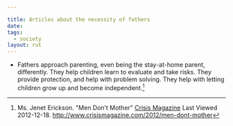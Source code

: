 ```yaml
---

title: Articles about the necessity of fathers
date: 
tags:
  - society
layout: rut
---
```



* Fathers approach parenting, even being the stay-at-home parent, differently.  They help children learn to evaluate and take risks.  They provide protection, and help with problem solving.  They help with letting children grow up and become independent.[^20121218-1]

[^20121218-1]: Ms. Jenet Erickson.  "Men Don’t Mother"  [Crisis Magazine](http://www.crisismagazine.com)  Last Viewed 2012-12-18.  <http://www.crisismagazine.com/2012/men-dont-mother>
